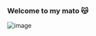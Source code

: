 ###   Welcome to my mato 😽

![image](https://user-images.githubusercontent.com/132673963/236487290-b64ee862-3e04-475f-90b8-9f7daaf0dd20.png)


<!--
**LSoncella/LSoncella** is a ✨ _special_ ✨ repository because its `README.md` (this file) appears on your GitHub profile.

Here are some ideas to get you started:

- 🔭 I’m currently working on ...
- 🌱 I’m currently learning ...
- 👯 I’m looking to collaborate on ...
- 🤔 I’m looking for help with ...
- 💬 Ask me about ...
- 📫 How to reach me: ...
- 😄 Pronouns: ...
- ⚡ Fun fact: ...
-->
